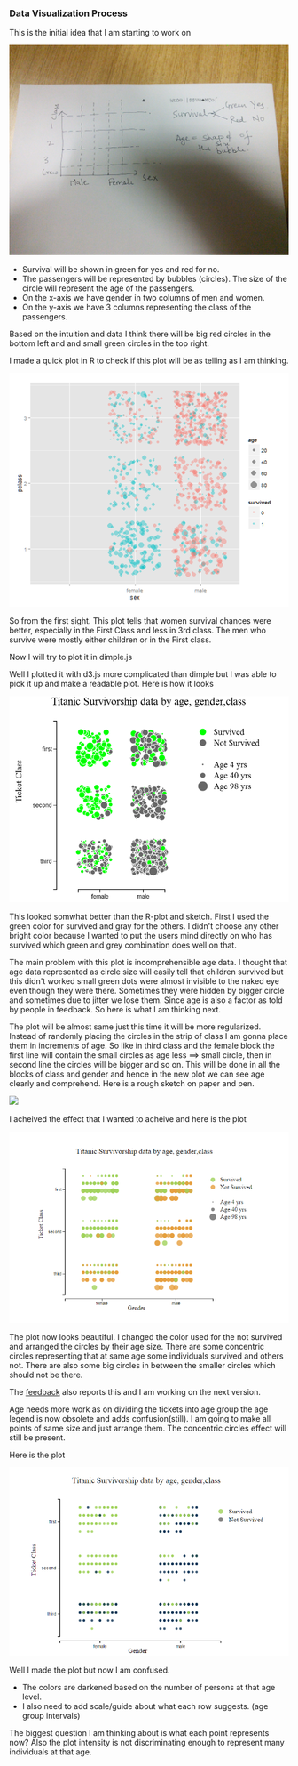 ### Data Visualization Process

This is the initial idea that I am starting to work on

![](versions/sketch_v1.jpg)

* Survival will be shown in green for yes and red for no.
* The passengers will be represented by bubbles (circles). The size of the circle will represent the age of the passengers.
* On the x-axis we have gender in two columns of men and women.
* On the y-axis we have 3 columns representing the class of the passengers.

Based on the intuition and data I think there will be big red circles in the bottom left and and small green circles in the top right.

I made a quick plot in R to check if this plot will be as telling as I am thinking.

![](versions/testplot_v1.png)

So from the first sight. This plot tells that women survival chances were better, especially in the First Class and less in 3rd class. The men who survive were mostly either children or in the First class.

Now I will try to plot it in dimple.js

Well I plotted it with d3.js  more complicated than dimple but I was able to pick it up and make a readable plot. Here is how it looks

![](versions/plot_v1.png)

This looked somwhat better than the R-plot and sketch. First I used the green color for survived and gray for the others. I didn't choose any other bright color because I wanted to put the users mind directly on who has survived which green and grey combination does well on that.

The main problem with this plot is incomprehensible age data. I thought that age data represented as circle size will easily tell that children survived but this didn't worked small green dots were almost invisible to the naked eye even though they were there. Sometimes they were hidden by bigger circle and sometimes due to jitter we lose them. Since age is also a factor as told by people in feedback. So here is what I am thinking next. 

The plot will be almost same just this time it will be more regularized. Instead of randomly placing the circles in the strip of class I am gonna place them in increments of age. So like in third class and the female block the first line will contain the small circles as age less ==> small circle, then in second line the circles will be bigger and so on. This will be done in all the blocks of class and gender and hence in the new plot we can see age clearly and comprehend.
Here is a rough sketch on paper and pen.

![](versions/sketch_v2.png)

I acheived the effect that I wanted to acheive and here is the plot

![](versions/plot_v2.png)

The plot now looks beautiful. I changed the color used for the not survived and 
arranged the circles by their age size. There are some concentric circles
representing that at same age some individuals survived and others not. There
are also some big circles in between the smaller circles which should not be 
there. 

The [feedback](Feedback.md) also reports this and I am working on the next 
version. 

Age needs more work as on dividing the tickets into age group the age legend is 
now obsolete and adds confusion(still). I am going to make all points of 
same size and just arrange them. The concentric circles effect will still be
present.

Here is the plot 

![](versions/plot_v4.png)

Well I made the plot but now I am confused. 

* The colors are darkened based on the number of persons at that age level. 
* I also need to add scale/guide about what each row suggests. (age group 
intervals)

The biggest question I am thinking about is what each point represents now? 
Also the plot intensity is not discriminating enough to represent many 
individuals at that age.







